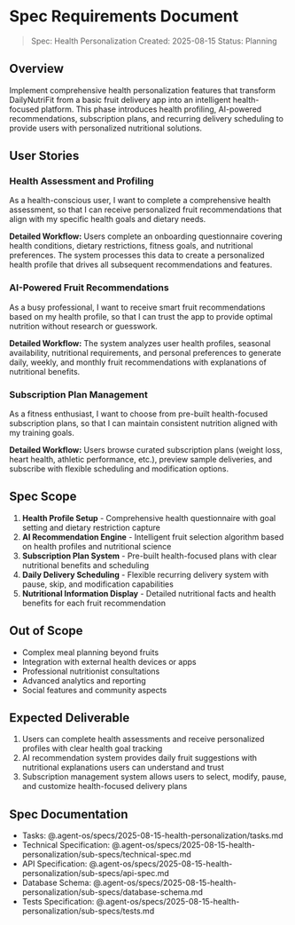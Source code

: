 # Spec Requirements Document

> Spec: Health Personalization
> Created: 2025-08-15
> Status: Planning

## Overview

Implement comprehensive health personalization features that transform DailyNutriFit from a basic fruit delivery app into an intelligent health-focused platform. This phase introduces health profiling, AI-powered recommendations, subscription plans, and recurring delivery scheduling to provide users with personalized nutritional solutions.

## User Stories

### Health Assessment and Profiling

As a health-conscious user, I want to complete a comprehensive health assessment, so that I can receive personalized fruit recommendations that align with my specific health goals and dietary needs.

**Detailed Workflow:** Users complete an onboarding questionnaire covering health conditions, dietary restrictions, fitness goals, and nutritional preferences. The system processes this data to create a personalized health profile that drives all subsequent recommendations and features.

### AI-Powered Fruit Recommendations

As a busy professional, I want to receive smart fruit recommendations based on my health profile, so that I can trust the app to provide optimal nutrition without research or guesswork.

**Detailed Workflow:** The system analyzes user health profiles, seasonal availability, nutritional requirements, and personal preferences to generate daily, weekly, and monthly fruit recommendations with explanations of nutritional benefits.

### Subscription Plan Management

As a fitness enthusiast, I want to choose from pre-built health-focused subscription plans, so that I can maintain consistent nutrition aligned with my training goals.

**Detailed Workflow:** Users browse curated subscription plans (weight loss, heart health, athletic performance, etc.), preview sample deliveries, and subscribe with flexible scheduling and modification options.

## Spec Scope

1. **Health Profile Setup** - Comprehensive health questionnaire with goal setting and dietary restriction capture
2. **AI Recommendation Engine** - Intelligent fruit selection algorithm based on health profiles and nutritional science
3. **Subscription Plan System** - Pre-built health-focused plans with clear nutritional benefits and scheduling
4. **Daily Delivery Scheduling** - Flexible recurring delivery system with pause, skip, and modification capabilities
5. **Nutritional Information Display** - Detailed nutritional facts and health benefits for each fruit recommendation

## Out of Scope

- Complex meal planning beyond fruits
- Integration with external health devices or apps
- Professional nutritionist consultations
- Advanced analytics and reporting
- Social features and community aspects

## Expected Deliverable

1. Users can complete health assessments and receive personalized profiles with clear health goal tracking
2. AI recommendation system provides daily fruit suggestions with nutritional explanations users can understand and trust
3. Subscription management system allows users to select, modify, pause, and customize health-focused delivery plans

## Spec Documentation

- Tasks: @.agent-os/specs/2025-08-15-health-personalization/tasks.md
- Technical Specification: @.agent-os/specs/2025-08-15-health-personalization/sub-specs/technical-spec.md
- API Specification: @.agent-os/specs/2025-08-15-health-personalization/sub-specs/api-spec.md
- Database Schema: @.agent-os/specs/2025-08-15-health-personalization/sub-specs/database-schema.md
- Tests Specification: @.agent-os/specs/2025-08-15-health-personalization/sub-specs/tests.md